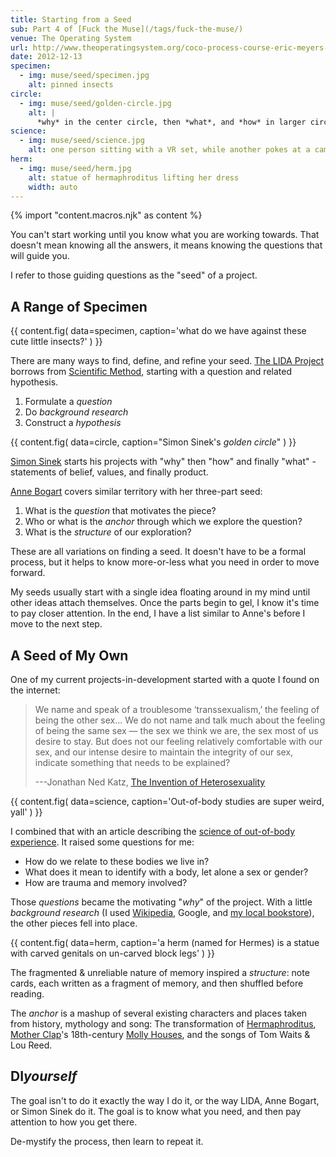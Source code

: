 ```yaml
---
title: Starting from a Seed
sub: Part 4 of [Fuck the Muse](/tags/fuck-the-muse/)
venue: The Operating System
url: http://www.theoperatingsystem.org/coco-process-course-eric-meyers-fuck-the-muse-lesson-4-starting-from-a-seed/
date: 2012-12-13
specimen:
  - img: muse/seed/specimen.jpg
    alt: pinned insects
circle:
  - img: muse/seed/golden-circle.jpg
    alt: |
      *why* in the center circle, then *what*, and *how* in larger circles
science:
  - img: muse/seed/science.jpg
    alt: one person sitting with a VR set, while another pokes at a camera
herm:
  - img: muse/seed/herm.jpg
    alt: statue of hermaphroditus lifting her dress
    width: auto
---
```

{% import "content.macros.njk" as content %}

You can't start working
until you know what you are working towards.
That doesn't mean knowing all the answers,
it means knowing the questions that will guide you.

I refer to those guiding questions as
the "seed" of a project.

## A Range of Specimen

{{ content.fig(
  data=specimen,
  caption='what do we have against these cute little insects?'
) }}

There are many ways to find,
define, and refine your seed.
[The LIDA Project][lida]
borrows from [Scientific Method][sci],
starting with a question and related hypothesis.

[lida]: http://lida.org/
[sci]: http://en.wikipedia.org/wiki/Scientific_method

1. Formulate a *question*
2. Do *background research*
3. Construct a *hypothesis*

{{ content.fig(
  data=circle,
  caption="Simon Sinek's *golden circle*"
) }}

[Simon Sinek][sinek] starts his projects with
"why" then "how" and finally "what" -
statements of belief, values, and finally product.

[sinek]: http://startwithwhy.com/

[Anne Bogart][bogart] covers similar territory
with her three-part seed:

[bogart]: http://www.siti.org/

1. What is the *question* that motivates the piece?
2. Who or what is the *anchor* through which we explore the question?
3. What is the *structure* of our exploration?

These are all variations on finding a seed.
It doesn't have to be a formal process,
but it helps to know more-or-less what you need
in order to move forward.

My seeds usually start with a single idea
floating around in my mind
until other ideas attach themselves.
Once the parts begin to gel,
I know it's time to pay closer attention.
In the end,
I have a list similar to Anne's
before I move to the next step.

## A Seed of My Own

One of my current projects-in-development
started with a quote I found on the internet:

> We name and speak of a troublesome ‘transsexualism,’
> the feeling of being the other sex…
> We do not name and talk much about the feeling of being the same sex —
> the sex we think we are, the sex most of us desire to stay.
> But does not our feeling relatively comfortable with our sex,
> and our intense desire to maintain the integrity of our sex,
> indicate something that needs to be explained?
>
> ---Jonathan Ned Katz, [The Invention of Heterosexuality][hetero]

[hetero]: http://books.google.com/books?id=S8BB1K361SUC&lpg=PP1&pg=PA15#v=onepage&q&f=false

{{ content.fig(
  data=science,
  caption='Out-of-body studies are super weird, yall'
) }}

I combined that with an article
describing the [science of out-of-body experience][body].
It raised some questions for me:

[body]: http://www.scientificamerican.com/article.cfm?id=real-outof-body-experiences

- How do we relate to these bodies we live in?
- What does it mean to identify with a body, let alone a sex or gender?
- How are trauma and memory involved?

Those *questions* became the motivating "*why*" of the project.
With a little *background research*
(I used [Wikipedia][wiki], Google, and [my local bookstore][tattered]),
the other pieces fell into place.

[wiki]: http://en.wikipedia.org/
[tattered]: http://tatteredcover.com/

{{ content.fig(
  data=herm,
  caption='a herm (named for Hermes) is a statue with carved genitals on un-carved block legs'
) }}

The fragmented & unreliable nature of memory inspired a *structure*:
note cards, each written as a fragment of memory,
and then shuffled before reading.

The *anchor* is a mashup of several existing characters and places
taken from history, mythology and song:
The transformation of [Hermaphroditus][herm],
[Mother Clap][molly]'s 18th-century [Molly Houses][house],
and the songs of Tom Waits & Lou Reed.

[herm]: http://en.wikipedia.org/wiki/Hermaphroditos
[molly]: http://en.wikipedia.org/wiki/Mother_Clap
[house]: http://en.wikipedia.org/wiki/Molly_house

## DI*yourself*

The goal isn't to do it exactly the way I do it,
or the way LIDA, Anne Bogart, or Simon Sinek do it.
The goal is to know what you need,
and then pay attention to how you get there.

De-mystify the process,
then learn to repeat it.
